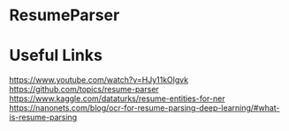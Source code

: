 # ResumeParser

# Useful Links

https://www.youtube.com/watch?v=HJy11kOlgvk
https://github.com/topics/resume-parser
https://www.kaggle.com/dataturks/resume-entities-for-ner
https://nanonets.com/blog/ocr-for-resume-parsing-deep-learning/#what-is-resume-parsing
